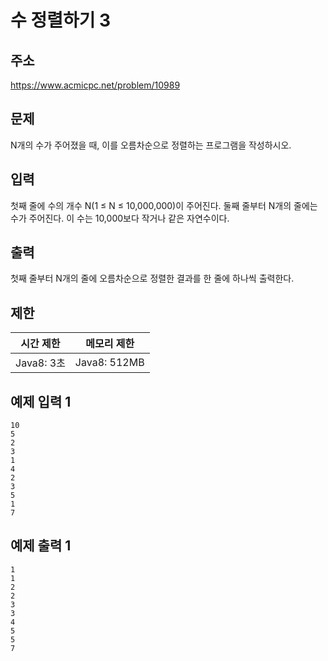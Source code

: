 # 수 정렬하기 3

## 주소
https://www.acmicpc.net/problem/10989

## 문제
N개의 수가 주어졌을 때, 이를 오름차순으로 정렬하는 프로그램을 작성하시오.

## 입력
첫째 줄에 수의 개수 N(1 ≤ N ≤ 10,000,000)이 주어진다. 둘째 줄부터 N개의 줄에는 수가 주어진다. 이 수는 10,000보다 작거나 같은 자연수이다.

## 출력
첫째 줄부터 N개의 줄에 오름차순으로 정렬한 결과를 한 줄에 하나씩 출력한다.

## 제한
| 시간 제한 | 메모리 제한 |
| ------ | ------ |
| Java8: 3초 | Java8: 512MB |

## 예제 입력 1
``` plaintext 
10
5
2
3
1
4
2
3
5
1
7
```
## 예제 출력 1
``` plaintext 
1
1
2
2
3
3
4
5
5
7
```

